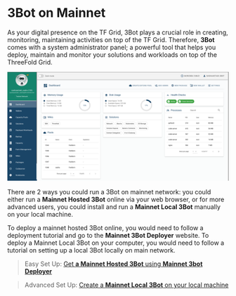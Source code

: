 # 3Bot on Mainnet


As your digital presence on the TF Grid, 3Bot plays a crucial role in creating, monitoring, maintaining activities on top of the TF Grid. Therefore, __3Bot__ comes with a system administrator panel; a powerful tool that helps you deploy, maintain and monitor your solutions and workloads on top of the ThreeFold Grid.

![](img/hosted3bot.png)

There are 2 ways you could run a 3Bot on mainnet network: you could either run a __Mainnet Hosted 3Bot__ online via your web browser, or for more advanced users, you could install and run a __Mainnet Local 3Bot__ manually on your local machine.

To deploy a mainnet hosted 3Bot online, you would need to follow a deployment tutorial and go to the __Mainnet 3Bot Deployer__ website. To deploy a Mainnet Local 3Bot on your computer, you would need to follow a tutorial on setting up a local 3Bot locally on main network.

> Easy Set Up: [Get __a Mainnet Hosted 3Bot__ using __Mainnet 3bot Deployer__](3bot_deployer)

> Advanced Set Up: [Create a __Mainnet Local 3Bot__ on your local machine](3bot_local_install)
